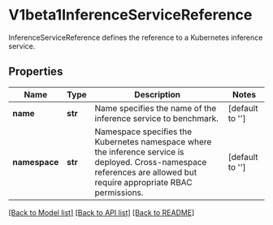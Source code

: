 # V1beta1InferenceServiceReference

InferenceServiceReference defines the reference to a Kubernetes inference service.

## Properties

| Name          | Type    | Description                                                                                                                                                            | Notes           |
|---------------|---------|------------------------------------------------------------------------------------------------------------------------------------------------------------------------|-----------------|
| **name**      | **str** | Name specifies the name of the inference service to benchmark.                                                                                                         | [default to ''] |
| **namespace** | **str** | Namespace specifies the Kubernetes namespace where the inference service is deployed. Cross-namespace references are allowed but require appropriate RBAC permissions. | [default to ''] |

[[Back to Model list]](../README.md#documentation-for-models) [[Back to API list]](../README.md#documentation-for-api-endpoints) [[Back to README]](../README.md)

